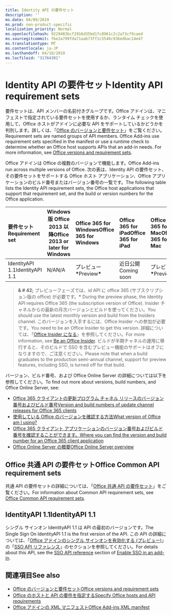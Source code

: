 ```yaml
---
title: Identity API の要件セット
description: ''
ms.date: 04/09/2019
ms.prod: non-product-specific
localization_priority: Normal
ms.openlocfilehash: 9229483bcf2916d35bd1fc8961c2c2a73cf9caed
ms.sourcegitcommit: fbe2a799fda71aab73ff1c5546c936edbac14e47
ms.translationtype: MT
ms.contentlocale: ja-JP
ms.lasthandoff: 04/10/2019
ms.locfileid: "31764391"
---
```

# <a name="identity-api-requirement-sets"></a><span data-ttu-id="914c9-102">Identity API の要件セット</span><span class="sxs-lookup"><span data-stu-id="914c9-102">Identity API requirement sets</span></span>

<span data-ttu-id="914c9-p101">要件セットは、API メンバーの名前付きグループです。Office アドインは、マニフェストで指定されている要件セットを使用するか、ランタイム チェックを使用して、Office ホストがアドインに必要な API をサポートしているかどうかを判別します。詳しくは、「[Office のバージョンと要件セット](/office/dev/add-ins/develop/office-versions-and-requirement-sets)」をご覧ください。</span><span class="sxs-lookup"><span data-stu-id="914c9-p101">Requirement sets are named groups of API members. Office Add-ins use requirement sets specified in the manifest or use a runtime check to determine whether an Office host supports APIs that an add-in needs. For more information, see [Office versions and requirement sets](/office/dev/add-ins/develop/office-versions-and-requirement-sets).</span></span>

<span data-ttu-id="914c9-106">Office アドインは Office の複数のバージョンで機能します。</span><span class="sxs-lookup"><span data-stu-id="914c9-106">Office Add-ins run across multiple versions of Office.</span></span> <span data-ttu-id="914c9-107">次の表は、Identity API の要件セット、その要件セットをサポートする Office ホスト アプリケーション、Office アプリケーションのビルド番号またはバージョン番号の一覧です。</span><span class="sxs-lookup"><span data-stu-id="914c9-107">The following table lists the Identity API requirement sets, the Office host applications that support that requirement set, and the build or version numbers for the Office application.</span></span>

|  <span data-ttu-id="914c9-108">要件セット</span><span class="sxs-lookup"><span data-stu-id="914c9-108">Requirement set</span></span>  | <span data-ttu-id="914c9-109">Windows 版 Office 2013 以降</span><span class="sxs-lookup"><span data-stu-id="914c9-109">Office 2013 or later for Windows</span></span> | <span data-ttu-id="914c9-110">Office 365 for Windows</span><span class="sxs-lookup"><span data-stu-id="914c9-110">Office 365 for Windows</span></span>   |  <span data-ttu-id="914c9-111">Office 365 for iPad</span><span class="sxs-lookup"><span data-stu-id="914c9-111">Office 365 for iPad</span></span>  |  <span data-ttu-id="914c9-112">Office 365 for Mac</span><span class="sxs-lookup"><span data-stu-id="914c9-112">Office 365 for Mac</span></span>  | <span data-ttu-id="914c9-113">Office Online</span><span class="sxs-lookup"><span data-stu-id="914c9-113">Office Online</span></span>  | <span data-ttu-id="914c9-114">SharePoint Online</span><span class="sxs-lookup"><span data-stu-id="914c9-114">SharePoint Online</span></span> | <span data-ttu-id="914c9-115">OneDrive.com</span><span class="sxs-lookup"><span data-stu-id="914c9-115">OneDrive.com</span></span> |<span data-ttu-id="914c9-116">Outlook.com および Exchange Online</span><span class="sxs-lookup"><span data-stu-id="914c9-116">Outlook.com & Exchange Online</span></span>|
|:-----|-----|:-----|:-----|:-----|:-----|:-----|:-----|:-----|
| <span data-ttu-id="914c9-117">IdentityAPI 1.1</span><span class="sxs-lookup"><span data-stu-id="914c9-117">IdentityAPI 1.1</span></span>  | <span data-ttu-id="914c9-118">N/A</span><span class="sxs-lookup"><span data-stu-id="914c9-118">N/A</span></span> | <span data-ttu-id="914c9-119">プレビュー<b>\*</b></span><span class="sxs-lookup"><span data-stu-id="914c9-119">Preview<b>\*</b></span></span> | <span data-ttu-id="914c9-120">近日公開</span><span class="sxs-lookup"><span data-stu-id="914c9-120">Coming soon</span></span> | <span data-ttu-id="914c9-121">プレビュー<b>\*</b></span><span class="sxs-lookup"><span data-stu-id="914c9-121">Preview<b>\*</b></span></span> | <span data-ttu-id="914c9-122">プレビュー<b>\*</b></span><span class="sxs-lookup"><span data-stu-id="914c9-122">Preview<b>\*</b></span></span> | <span data-ttu-id="914c9-123">プレビュー<b>\*</b></span><span class="sxs-lookup"><span data-stu-id="914c9-123">Preview<b>\*</b></span></span>| <span data-ttu-id="914c9-124">近日公開</span><span class="sxs-lookup"><span data-stu-id="914c9-124">Coming soon</span></span> | <span data-ttu-id="914c9-125">近日公開</span><span class="sxs-lookup"><span data-stu-id="914c9-125">Coming soon</span></span> |

> <span data-ttu-id="914c9-126">**& # 42;** プレビューフェーズでは、id API に office 365 (サブスクリプション版の office) が必要です。</span><span class="sxs-lookup"><span data-stu-id="914c9-126">**&#42;** During the preview phase, the Identity API requires Office 365 (the subscription version of Office).</span></span> <span data-ttu-id="914c9-127">Insider チャネルからの最新の月次バージョンとビルドを使ってください。</span><span class="sxs-lookup"><span data-stu-id="914c9-127">You should use the latest monthly version and build from the Insiders channel.</span></span> <span data-ttu-id="914c9-128">このバージョンを入手するには、Office Insider への参加が必要です。</span><span class="sxs-lookup"><span data-stu-id="914c9-128">You need to be an Office Insider to get this version.</span></span> <span data-ttu-id="914c9-129">詳細については、「[Office Insider になる](https://products.office.com/office-insider?tab=tab-1)」を参照してください。</span><span class="sxs-lookup"><span data-stu-id="914c9-129">For more information, see [Be an Office Insider](https://products.office.com/office-insider?tab=tab-1).</span></span> <span data-ttu-id="914c9-130">ビルドが半期チャネルの運用に移行すると、そのビルドで SSO を含むプレビュー機能のサポートはオフになりますので、ご注意ください。</span><span class="sxs-lookup"><span data-stu-id="914c9-130">Please note that when a build graduates to the production semi-annual channel, support for preview features, including SSO, is turned off for that build.</span></span>

<span data-ttu-id="914c9-131">バージョン、ビルド番号、および Office Online Server の詳細については以下を参照してください。</span><span class="sxs-lookup"><span data-stu-id="914c9-131">To find out more about versions, build numbers, and Office Online Server, see:</span></span>

- [<span data-ttu-id="914c9-132">Office 365 クライアントの更新プログラム チャネル リリースのバージョン番号およびビルド番号</span><span class="sxs-lookup"><span data-stu-id="914c9-132">Version and build numbers of update channel releases for Office 365 clients</span></span>](https://support.office.com/article/version-and-build-numbers-of-update-channel-releases-ae942449-1fca-4484-898b-a933ea23def7)
- [<span data-ttu-id="914c9-133">使用している Office のバージョンを確認する方法</span><span class="sxs-lookup"><span data-stu-id="914c9-133">What version of Office am I using?</span></span>](https://support.office.com/article/What-version-of-Office-am-I-using-932788b8-a3ce-44bf-bb09-e334518b8b19)
- [<span data-ttu-id="914c9-134">Office 365 クライアント アプリケーションのバージョン番号およびビルド番号を確認することができます。</span><span class="sxs-lookup"><span data-stu-id="914c9-134">Where you can find the version and build number for an Office 365 client application</span></span>](https://support.office.com/article/version-and-build-numbers-of-update-channel-releases-ae942449-1fca-4484-898b-a933ea23def7)
- [<span data-ttu-id="914c9-135">Office Online Server の概要</span><span class="sxs-lookup"><span data-stu-id="914c9-135">Office Online Server overview</span></span>](/officeonlineserver/office-online-server-overview)

## <a name="office-common-api-requirement-sets"></a><span data-ttu-id="914c9-136">Office 共通 API の要件セット</span><span class="sxs-lookup"><span data-stu-id="914c9-136">Office Common API requirement sets</span></span>

<span data-ttu-id="914c9-137">共通 API の要件セットの詳細については、「[Office 共通 API の要件セット](office-add-in-requirement-sets.md)」をご覧ください。</span><span class="sxs-lookup"><span data-stu-id="914c9-137">For information about Common API requirement sets, see [Office Common API requirement sets](office-add-in-requirement-sets.md).</span></span>

## <a name="identityapi-11"></a><span data-ttu-id="914c9-138">IdentityAPI 1.1</span><span class="sxs-lookup"><span data-stu-id="914c9-138">IdentityAPI 1.1</span></span>

<span data-ttu-id="914c9-139">シングル サインオン IdentityAPI 1.1 は API の最初のバージョンです。</span><span class="sxs-lookup"><span data-stu-id="914c9-139">The Single Sign On IdentityAPI 1.1 is the first version of the API.</span></span> <span data-ttu-id="914c9-140">この API の詳細については、「[Office アドインのシングル サインオンを有効化する (プレビュー)](/office/dev/add-ins/develop/sso-in-office-add-ins)」の「[SSO API リファレンス](/office/dev/add-ins/develop/sso-in-office-add-ins#sso-api-reference)」のセクションを参照してください。</span><span class="sxs-lookup"><span data-stu-id="914c9-140">For details about this API, see the [SSO API reference](/office/dev/add-ins/develop/sso-in-office-add-ins#sso-api-reference) section of [Enable SSO in an add-in](/office/dev/add-ins/develop/sso-in-office-add-ins).</span></span>

## <a name="see-also"></a><span data-ttu-id="914c9-141">関連項目</span><span class="sxs-lookup"><span data-stu-id="914c9-141">See also</span></span>

- [<span data-ttu-id="914c9-142">Office のバージョンと要件セット</span><span class="sxs-lookup"><span data-stu-id="914c9-142">Office versions and requirement sets</span></span>](/office/dev/add-ins/develop/office-versions-and-requirement-sets)
- [<span data-ttu-id="914c9-143">Office のホストと API の要件を指定する</span><span class="sxs-lookup"><span data-stu-id="914c9-143">Specify Office hosts and API requirements</span></span>](/office/dev/add-ins/develop/specify-office-hosts-and-api-requirements)
- [<span data-ttu-id="914c9-144">Office アドインの XML マニフェスト</span><span class="sxs-lookup"><span data-stu-id="914c9-144">Office Add-ins XML manifest</span></span>](/office/dev/add-ins/develop/add-in-manifests)
